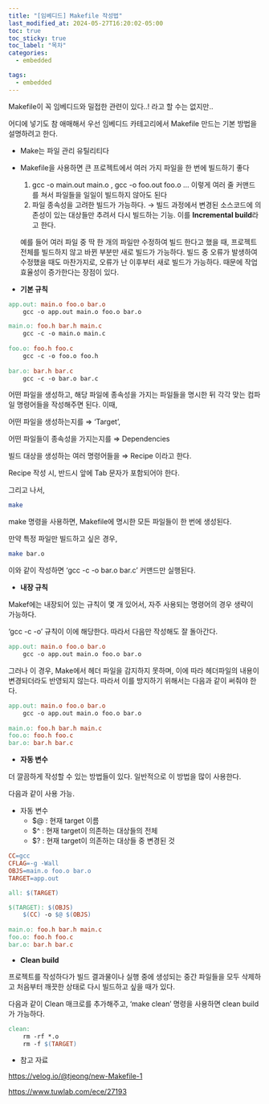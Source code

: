 ```yaml
---
title: "[임베디드] Makefile 작성법"
last_modified_at: 2024-05-27T16:20:02-05:00
toc: true
toc_sticky: true
toc_label: "목차"
categories:
  - embedded

tags:
  - embedded
---
```


Makefile이 꼭 임베디드와 밀접한 관련이 있다..! 라고 할 수는 없지만..

어디에 넣기도 참 애매해서 우선 임베디드 카테고리에서 Makefile 만드는 기본 방법을 설명하려고 한다.

- Make는 파일 관리 유틸리티다
- Makefile을 사용하면 큰 프로젝트에서 여러 가지 파일을 한 번에 빌드하기 좋다
    1. gcc -o main.out main.o , gcc -o foo.out foo.o … 이렇게 여러 줄 커맨드를 쳐서 파일들을 일일이 빌드하지 않아도 된다
    2. 파일 종속성을 고려한 빌드가 가능하다. → 빌드 과정에서 변경된 소스코드에 의존성이 있는 대상들만 추려서 다시 빌드하는 기능. 이를 **Incremental build**라고 한다.
    
    예를 들어 여러 파일 중 딱 한 개의 파일만 수정하여 빌드 한다고 했을 때, 프로젝트 전체를 빌드하지 않고 바뀐 부분만 새로 빌드가 가능하다. 빌드 중 오류가 발생하여 수정했을 때도 마찬가지로, 오류가 난 이후부터 새로 빌드가 가능하다. 때문에 작업 효율성이 증가한다는 장점이 있다.
    
- **기본 규칙**

```makefile
app.out: main.o foo.o bar.o
	gcc -o app.out main.o foo.o bar.o

main.o: foo.h bar.h main.c
	gcc -c -o main.o main.c
	
foo.o: foo.h foo.c
	gcc -c -o foo.o foo.h
	
bar.o: bar.h bar.c
	gcc -c -o bar.o bar.c
```

어떤 파일을 생성하고, 해당 파일에 종속성을 가지는 파일들을 명시한 뒤 각각 맞는 컴파일 명령어들을 작성해주면 된다. 이때, 

어떤 파일을 생성하는지를 ⇒ ‘Target’,

어떤 파일들이 종속성을 가지는지를 ⇒ Dependencies

빌드 대상을 생성하는 여러 명령어들을 ⇒ Recipe 이라고 한다.

Recipe 작성 시, 반드시 앞에 Tab 문자가 포함되어야 한다.

그리고 나서,

```bash
make
```

make 명령을 사용하면, Makefile에 명시한 모든 파일들이 한 번에 생성된다.

만약 특정 파일만 빌드하고 싶은 경우, 

```bash
make bar.o
```

이와 같이 작성하면 ‘gcc -c -o bar.o bar.c’ 커맨드만 실행된다.

- **내장 규칙**

Makef에는 내장되어 있는 규칙이 몇 개 있어서, 자주 사용되는 명령어의 경우 생략이 가능하다. 

‘gcc -c -o’ 규칙이 이에 해당한다. 따라서 다음만 작성해도 잘 돌아간다.

```makefile
app.out: main.o foo.o bar.o
	gcc -o app.out main.o foo.o bar.o
```

그러나 이 경우, Make에서 헤더 파일을 감지하지 못하며, 이에 따라 헤더파일의 내용이 변경되더라도 반영되지 않는다. 따라서 이를 방지하기 위해서는 다음과 같이 써줘야 한다.

```makefile
app.out: main.o foo.o bar.o
	gcc -o app.out main.o foo.o bar.o
	
main.o: foo.h bar.h main.c
foo.o: foo.h foo.c
bar.o: bar.h bar.c
```

- **자동 변수**

더 깔끔하게 작성할 수 있는 방법들이 있다. 일반적으로 이 방법을 많이 사용한다.

다음과 같이 사용 가능.

- 자동 변수
    - $@ : 현재 target 이름
    - $^ : 현재 target이 의존하는 대상들의 전체
    - $? : 현재 target이 의존하는 대상들 중 변경된 것

```makefile
CC=gcc
CFLAG=-g -Wall
OBJS=main.o foo.o bar.o
TARGET=app.out

all: $(TARGET)

$(TARGET): $(OBJS)
	$(CC) -o $@ $(OBJS)
	
main.o: foo.h bar.h main.c
foo.o: foo.h foo.c
bar.o: bar.h bar.c
```

- **Clean build**

프로젝트를 작성하다가 빌드 결과물이나 실행 중에 생성되는 중간 파일들을 모두 삭제하고 처음부터 깨끗한 상태로 다시 빌드하고 싶을 때가 있다. 

다음과 같이 Clean 매크로를 추가해주고, ‘make clean’ 명령을 사용하면 clean build가 가능하다.

```makefile
clean:
	rm -rf *.o
	rm -f $(TARGET)
```

- 참고 자료

https://velog.io/@tjeong/new-Makefile-1

https://www.tuwlab.com/ece/27193